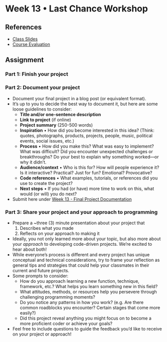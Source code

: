 # Week 13 • Last Chance Workshop

## References

- [Class
  Slides](https://drive.google.com/drive/u/1/folders/1HC5g1BO8moptbtgz-JwVVv9DldnW3Q_U)
- [Course Evaluation](https://go.blueja.io/mAiCqTRvhEqJUD2sdaqaHw)

## Assignment

### Part 1: Finish your project

### Part 2: Document your project

- Document your final project in a blog post (or equivalent format).
- It’s up to you to decide the best way to document it, but here are some loose
  guidelines to consider:
  - **Title and/or one-sentence description**
  - **Link to project** (if online)
  - **Project summary** (250-500 words)
  - **Inspiration** • How did you become interested in this idea? (Think:
    quotes, photographs, products, projects, people, music, political events,
    social issues, etc.)
  - **Process** • How did you make this? What was easy to implement? What was
    difficult? Did you encounter unexpected challenges or breakthroughs? Do your
    best to explain why something worked—or why it didn’t.
  - **Audience/context** • Who is this for? How will people experience it? Is it
    interactive? Practical? Just for fun? Emotional? Provocative?
  - **Code references** • What examples, tutorials, or references did you use to
    create the project?
  - **Next steps** • If you had (or have) more time to work on this, what would
    (or will) you do next?
- Submit here under [Week 13 - Final Project
  Documentation](https://forms.gle/CJZMpMpTeDxpvWv18)

### Part 3: Share your project and your approach to programming

- Prepare a ~three (3) minute presentation about your project that
  1. Describes what you made
  2. Reflects on your approach to making it
- Ideally, you not only learned more about your topic, but also more about your
  _approach_ to developing code-driven projects. We’re excited to hear about
  both!
- While everyone’s process is different and every project has unique conceptual
  and technical considerations, try to frame your reflection as general tips and
  strategies that could help your classmates in their current and future
  projects.
- Some prompts to consider:
  - How do you approach learning a new function, technique, framework,
    etc.? What helps you learn something new in this field?
  - What attitudes, methods, or resources help you persevere through challenging
    programming moments?
  - Do you notice any patterns in how you work? (e.g. Are there common
    roadblocks you encounter? Certain stages that come more easily?)
  - Did this project reveal anything you might focus on to become a more
    proficient coder or achieve your goals?
- Feel free to include questions to guide the feedback you’d like to receive on
  your project or approach!
